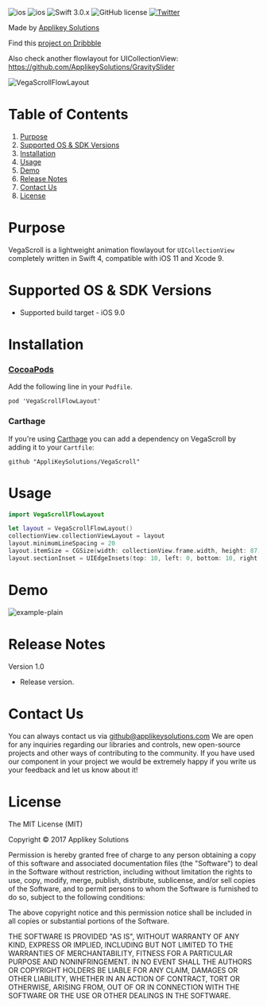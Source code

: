 ![ios](https://cocoapod-badges.herokuapp.com/v/VegaScrollFlowLayout/badge.png)
![ios](https://cocoapod-badges.herokuapp.com/p/VegaScrollFlowLayout/badge.png)
![Swift 3.0.x](https://img.shields.io/badge/Swift-3.0.x-orange.svg)
![GitHub license](https://cocoapod-badges.herokuapp.com/l/VegaScrollFlowLayout/badge.(png|svg))
[![Twitter](https://img.shields.io/badge/contact-@Applikey_-blue.svg?style=flat)](https://twitter.com/Applikey_)

Made by [Applikey Solutions](https://applikeysolutions.com)

Find this [project on Dribbble](https://dribbble.com/shots/3793079-iPhone-8-iOS-11)

Also check another flowlayout for UICollectionView: https://github.com/ApplikeySolutions/GravitySlider

![VegaScrollFlowLayout](https://f.flockusercontent2.com/dc4259a150487963694def6f_t)

# Table of Contents
1. [Purpose](#purpose)
2. [Supported OS & SDK Versions](#supported-os--sdk-versions)
3. [Installation](#installation)
4. [Usage](#usage)
5. [Demo](#demo)
6. [Release Notes](#release-notes)
7. [Contact Us](#contact-us)
8. [License](#license)

# Purpose

VegaScroll is a lightweight animation flowlayout for `UICollectionView` completely written in Swift 4, compatible with iOS 11 and Xcode 9. 


# Supported OS & SDK Versions

* Supported build target - iOS 9.0

# Installation

### [CocoaPods](https://github.com/CocoaPods/CocoaPods)
Add the following line in your `Podfile`.
```
pod 'VegaScrollFlowLayout'
```
### Carthage
If you're using [Carthage](https://github.com/Carthage/Carthage) you can add a dependency on VegaScroll by adding it to your `Cartfile`:

```
github "AppliKeySolutions/VegaScroll"
```

# Usage

```swift
import VegaScrollFlowLayout

let layout = VegaScrollFlowLayout()
collectionView.collectionViewLayout = layout
layout.minimumLineSpacing = 20
layout.itemSize = CGSize(width: collectionView.frame.width, height: 87)
layout.sectionInset = UIEdgeInsets(top: 10, left: 0, bottom: 10, right: 0)
```

# Demo
![example-plain](https://f.flockusercontent2.com/dc4259a15048016319908586)

# Release Notes

Version 1.0

- Release version.

# Contact Us

You can always contact us via github@applikeysolutions.com We are open for any inquiries regarding our libraries and controls, new open-source projects and other ways of contributing to the community. If you have used our component in your project we would be extremely happy if you write us your feedback and let us know about it!

# License

The MIT License (MIT)

Copyright © 2017 Applikey Solutions

Permission is hereby granted free of charge to any person obtaining a copy of this software and associated documentation files (the "Software") to deal in the Software without restriction, including without limitation the rights to use, copy, modify, merge, publish, distribute, sublicense, and/or sell copies of the Software, and to permit persons to whom the Software is furnished to do so, subject to the following conditions:

The above copyright notice and this permission notice shall be included in all copies or substantial portions of the Software.

THE SOFTWARE IS PROVIDED "AS IS", WITHOUT WARRANTY OF ANY KIND, EXPRESS OR IMPLIED, INCLUDING BUT NOT LIMITED TO THE WARRANTIES OF MERCHANTABILITY,
FITNESS FOR A PARTICULAR PURPOSE AND NONINFRINGEMENT. IN NO EVENT SHALL THE
AUTHORS OR COPYRIGHT HOLDERS BE LIABLE FOR ANY CLAIM, DAMAGES OR OTHER
LIABILITY, WHETHER IN AN ACTION OF CONTRACT, TORT OR OTHERWISE, ARISING FROM,
OUT OF OR IN CONNECTION WITH THE SOFTWARE OR THE USE OR OTHER DEALINGS IN
THE SOFTWARE.
